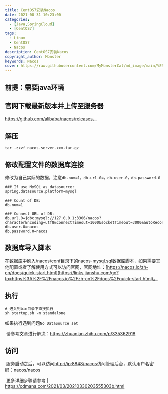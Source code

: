 ```yaml
---
title: CentOS7安装Nacos
date: 2021-08-31 10:23:00
categories:
  - [Java,SpringCloud]
  - [CentOS7]
tags:
  - Linux
  - CentOS7
  - Nacos
description: CentOS7安装Nacos
copyright_author: Monster
keywords: Nacos
cover: https://raw.githubusercontent.com/MyMonsterCat/md_image/main/%E5%9F%BA%E7%A1%80/Blog_Cover/nacos.jpg
---
```


## 前提：需要java环境

## 官网下载最新版本并上传至服务器

https://github.com/alibaba/nacos/releases、

## 解压

```shell
tar -zxvf nacos-server-xxx.tar.gz 
```

## 修改配置文件的数据库连接

​	修改为自己实际的数据，注意`db.num=1，db.url.0=，db.user.0，db.password.0`

```shell
### If use MySQL as datasource:
spring.datasource.platform=mysql

### Count of DB:
db.num=1

### Connect URL of DB:
db.url.0=jdbc:mysql://127.0.0.1:3306/nacos?characterEncoding=utf8&connectTimeout=1000&socketTimeout=3000&autoReconnect=true&useUnicode=true&useSSL=false&serverTimezone=UTC
db.user.0=nacos
db.password.0=nacos
```

## 数据库导入脚本

​	在数据库中刷入/nacos/conf目录下的nacos-mysql.sql数据库脚本，如果需要其他配置或者了解使用方式可以访问官网，官网地址：[https://nacos.io/zh-cn/docs/quick-start.html](https://links.jianshu.com/go?to=https%3A%2F%2Fnacos.io%2Fzh-cn%2Fdocs%2Fquick-start.html)。

## 执行

```shell
# 进入到bin目录下直接执行
sh startup.sh -m standalone
```

如果执行遇到问题`No DataSource set`

​	请参考文章进行解决：https://zhuanlan.zhihu.com/p/335362918

## 访问

​	服务启动之后，可以访问[http://ip:8848/nacos](https://links.jianshu.com/go?to=http%3A%2F%2Fip%3A8848%2Fnacos)访问管理后台，默认用户名密码：nacos/nacos



​	更多详细步骤请参考 |  https://cdmana.com/2021/03/20210330203555303b.html